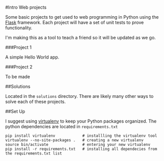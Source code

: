 
#Intro Web projects

Some basic projects to get used to web programming in Python using the [Flask](http://flask.pocoo.org/) framework.
Each project will have a set of unit tests to prove functionality.

I'm making this as a tool to teach a friend so it will be updated as we go.

###Project 1

A simple Hello World app.

###Project 2

To be made


##Solutions

Located in the `solutions` directory. There are likely many other ways to solve each of these projects.

##Set Up

I suggest using [virtualenv](http://flask.pocoo.org/docs/installation/#virtualenv) to keep your Python packages organized.
The python dependencies are located in `requirements.txt`


    pip install virtualenv            # installling the virtualenv tool
    virtualenv --no-site-packages .   # creating a new virtualenv
    source bin/activate               # entering your new virtualenv
    pip install -r requirements.txt   # installing all dependecies from the requirements.txt list

